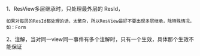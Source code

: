 
1、ResView多层继承时，只处理最外层的 ResId，

    如果对每层的ResId都处理的话，太繁杂，所以ResView最好不要出现多层继承，除特殊情况，如：Form



2、注解，当对同一view同一事件有多个注解时，只有一个生效，具体那个生效不能保证